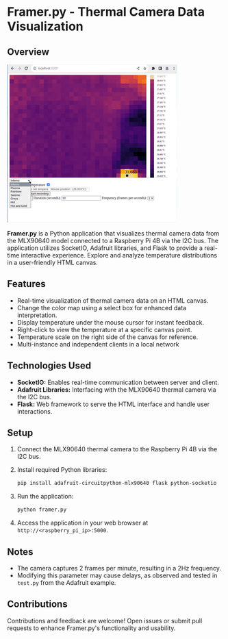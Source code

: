 # Framer.py - Thermal Camera Data Visualization

## Overview
![Framer.py Demo](images/Ui_27_11_23.gif)

**Framer.py** is a Python application that visualizes thermal camera data from the MLX90640 model connected to a Raspberry Pi 4B via the I2C bus. The application utilizes SocketIO, Adafruit libraries, and Flask to provide a real-time interactive experience. Explore and analyze temperature distributions in a user-friendly HTML canvas.

## Features

- Real-time visualization of thermal camera data on an HTML canvas.
- Change the color map using a select box for enhanced data interpretation.
- Display temperature under the mouse cursor for instant feedback.
- Right-click to view the temperature at a specific canvas point.
- Temperature scale on the right side of the canvas for reference.
- Multi-instance and independent clients in a local network

## Technologies Used

- **SocketIO:** Enables real-time communication between server and client.
- **Adafruit Libraries:** Interfacing with the MLX90640 thermal camera via the I2C bus.
- **Flask:** Web framework to serve the HTML interface and handle user interactions.

## Setup

1. Connect the MLX90640 thermal camera to the Raspberry Pi 4B via the I2C bus.
2. Install required Python libraries:

    ```bash
    pip install adafruit-circuitpython-mlx90640 flask python-socketio
    ```

3. Run the application:

    ```bash
    python framer.py
    ```

4. Access the application in your web browser at `http://<raspberry_pi_ip>:5000`.

## Notes

- The camera captures 2 frames per minute, resulting in a 2Hz frequency.
- Modifying this parameter may cause delays, as observed and tested in `test.py` from the Adafruit example.

## Contributions

Contributions and feedback are welcome! Open issues or submit pull requests to enhance Framer.py's functionality and usability.
